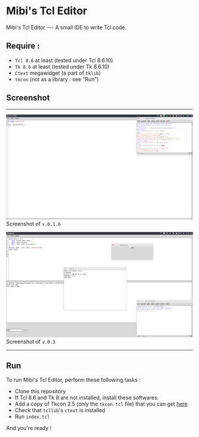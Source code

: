 # Mibi's Tcl Editor
Mibi's Tcl Editor --- A small IDE to write Tcl code.
## Require :
* `Tcl 8.6` at least (tested under Tcl 8.6.10)
* `Tk 8.6` at least (tested under Tk 8.6.10)
* `Ctext` megawidget (a part of `tklib`)
* `tkcon` (not as a library : see "Run")
## Screenshot
---
![Mibi's Tcl Editor in action !](screenshot.png)
Screenshot of `v.0.1.6`

![Mibi's Tcl Editor in action !](screenshot2.png)
Screenshot of `v.0.3`

---
## Run
To run Mibi's Tcl Editor, perform these following tasks :
* Clone this repository
* If Tcl 8.6 and Tk 8 are not installed, install these softwares.
* Add a copy of Tkcon 2.5 (only the `tkcon.tcl` file) that you can get [here](https://sourceforge.net/projects/tkcon/)
* Check that `tcllib`'s `ctext` is installed
* Run `index.tcl`

And you're ready !
